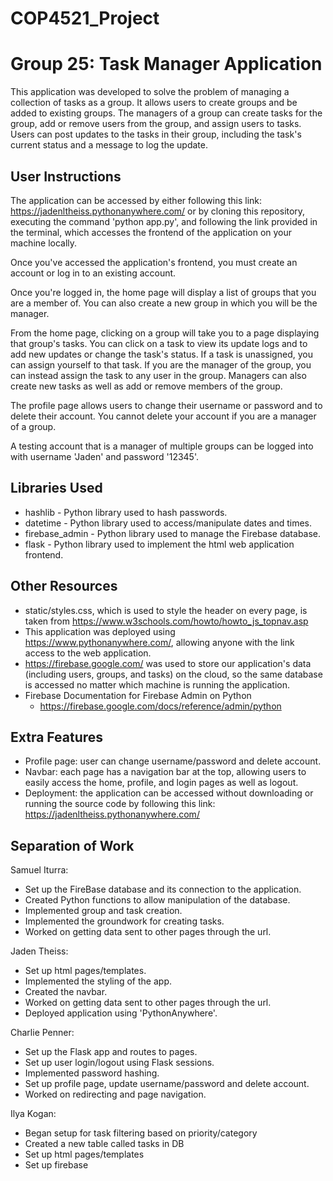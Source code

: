 # COP4521_Project

# Group 25: Task Manager Application
This application was developed to solve the problem of managing a collection
of tasks as a group. It allows users to create groups and be added to existing
groups. The managers of a group can create tasks for the group, add or remove
users from the group, and assign users to tasks. Users can post updates to the
tasks in their group, including the task's current status and a message to log
the update.


## User Instructions
The application can be accessed by either following this link:
https://jadenltheiss.pythonanywhere.com/
or by cloning this repository, executing the command 'python app.py',
and following the link provided in the terminal, which accesses the frontend
of the application on your machine locally.

Once you've accessed the application's frontend, you must create an account
or log in to an existing account.

Once you're logged in, the home page will display a list of groups that you
are a member of. You can also create a new group in which you will be the manager.

From the home page, clicking on a group will take you to a page displaying that
group's tasks. You can click on a task to view its update logs and to add new
updates or change the task's status. If a task is unassigned, you can assign
yourself to that task. If you are the manager of the group, you can instead
assign the task to any user in the group. Managers can also create new tasks
as well as add or remove members of the group.

The profile page allows users to change their username or password and to
delete their account. You cannot delete your account if you are a manager of
a group.

A testing account that is a manager of multiple groups can be logged into
with username 'Jaden' and password '12345'.


## Libraries Used
- hashlib - Python library used to hash passwords.
- datetime - Python library used to access/manipulate dates and times.
- firebase_admin - Python library used to manage the Firebase database.
- flask - Python library used to implement the html web application frontend.


## Other Resources
- static/styles.css, which is used to style the header on every page, is taken
from https://www.w3schools.com/howto/howto_js_topnav.asp
- This application was deployed using https://www.pythonanywhere.com/, allowing
anyone with the link access to the web application.
- https://firebase.google.com/ was used to store our application's data (including users, groups, and
tasks) on the cloud, so the same database is accessed no matter which machine
is running the application.
- Firebase Documentation for Firebase Admin on Python
  - https://firebase.google.com/docs/reference/admin/python


## Extra Features
- Profile page: user can change username/password and delete account.
- Navbar: each page has a navigation bar at the top, allowing users to
easily access the home, profile, and login pages as well as logout.
- Deployment: the application can be accessed without downloading or
running the source code by following this link:
https://jadenltheiss.pythonanywhere.com/


## Separation of Work
Samuel Iturra: 
- Set up the FireBase database and its connection to the application.
- Created Python functions to allow manipulation of the database.
- Implemented group and task creation.
- Implemented the groundwork for creating tasks.
- Worked on getting data sent to other pages through the url.

Jaden Theiss:
- Set up html pages/templates.
- Implemented the styling of the app.
- Created the navbar.
- Worked on getting data sent to other pages through the url.
- Deployed application using 'PythonAnywhere'.

Charlie Penner:
- Set up the Flask app and routes to pages.
- Set up user login/logout using Flask sessions.
- Implemented password hashing.
- Set up profile page, update username/password and delete account.
- Worked on redirecting and page navigation.
  
Ilya Kogan:
- Began setup for task filtering based on priority/category
- Created a new table called tasks in DB
- Set up html pages/templates
- Set up firebase

